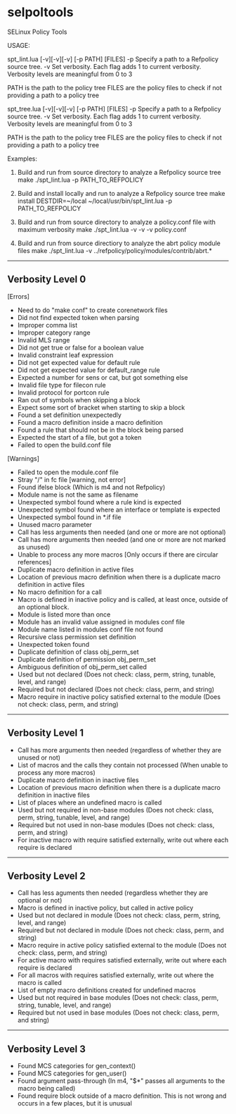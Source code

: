 # selpoltools
SELinux Policy Tools

USAGE:

spt_lint.lua [-v][-v][-v] [-p PATH] [FILES]
  -p  Specify a path to a Refpolicy source tree.
  -v  Set verbosity. Each flag adds 1 to current verbosity.
      Verbosity levels are meaningful from 0 to 3

  PATH is the path to the policy tree
  FILES are the policy files to check if not providing a path to a policy tree

spt_tree.lua [-v][-v][-v] [-p PATH] [FILES]
  -p  Specify a path to a Refpolicy source tree.
  -v  Set verbosity. Each flag adds 1 to current verbosity.
      Verbosity levels are meaningful from 0 to 3

  PATH is the path to the policy tree
  FILES are the policy files to check if not providing a path to a policy tree


Examples:

1) Build and run from source directory to analyze a Refpolicy source tree
make
./spt_lint.lua -p PATH_TO_REFPOLICY

2) Build and install locally and run to analyze a Refpolicy source tree
make install DESTDIR=~/local
~/local/usr/bin/spt_lint.lua -p PATH_TO_REFPOLICY

3) Build and run from source directory to analyze a policy.conf file with maximum verbosity
make
./spt_lint.lua -v -v -v policy.conf

4) Build and run from source directiory to analyze the abrt policy module files
make
./spt_lint.lua -v ../refpolicy/policy/modules/contrib/abrt.*

--------------------------------------------------------------------------------
Verbosity Level 0
--------------------------------------------------------------------------------
[Errors]
- Need to do "make conf" to create corenetwork files
- Did not find expected token when parsing
- Improper comma list
- Improper category range
- Invalid MLS range
- Did not get true or false for a boolean value
- Invalid constraint leaf expression
- Did not get expected value for default rule
- Did not get expected value for default_range rule
- Expected a number for sens or cat, but got something else
- Invalid file type for filecon rule
- Invalid protocol for portcon rule
- Ran out of symbols when skipping a block
- Expect some sort of bracket when starting to skip a block
- Found a set definition unexpectedly
- Found a macro definition inside a macro definition
- Found a rule that should not be in the block being parsed
- Expected the start of a file, but got a token
- Failed to open the build.conf file

[Warnings]
- Failed to open the module.conf file
- Stray "/" in fc file [warning, not error]
- Found ifelse block (Which is m4 and not Refpolicy)
- Module name is not the same as filename
- Unexpected symbol found where a rule kind is expected
- Unexpected symbol found where an interface or template is expected
- Unexpected symbol found in *.if file
- Unused macro parameter
- Call has less arguments then needed (and one or more are not optional)
- Call has more arguments then needed (and one or more are not marked as unused)
- Unable to process any more macros [Only occurs if there are circular references]
- Duplicate macro definition in active files
- Location of previous macro definition when there is a duplicate macro definition in active files
- No macro definition for a call
- Macro is defined in inactive policy and is called, at least once, outside of an optional block.
- Module is listed more than once
- Module has an invalid value assigned in modules conf file
- Module name listed in modules conf file not found
- Recursive class permission set definition
- Unexpected token found
- Duplicate definition of class obj_perm_set
- Duplicate definition of permission obj_perm_set
- Ambiguous definition of obj_perm_set called
- Used but not declared (Does not check: class, perm, string, tunable, level, and range)
- Required but not declared (Does not check: class, perm, and string)
- Macro require in inactive policy satisfied external to the module (Does not check: class, perm, and string)

--------------------------------------------------------------------------------
Verbosity Level 1
--------------------------------------------------------------------------------
- Call has more arguments then needed (regardless of whether they are unused or not)
- List of macros and the calls they contain not processed (When unable to process any more macros)
- Duplicate macro definition in inactive files
- Location of previous macro definition when there is a duplicate macro definition in inactive files
- List of places where an undefined macro is called
- Used but not required in non-base modules (Does not check: class, perm, string, tunable, level, and range)
- Required but not used in non-base modules (Does not check: class, perm, and string)
- For inactive macro with require satisfied externally, write out where each require is declared

--------------------------------------------------------------------------------
Verbosity Level 2
--------------------------------------------------------------------------------
- Call has less aguments then needed (regardless whether they are optional or not)
- Macro is defined in inactive policy, but called in active policy
- Used but not declared in module (Does not check: class, perm, string, level, and range)
- Required but not declared in module (Does not check: class, perm, and string)
- Macro require in active policy satisfied external to the module (Does not check: class, perm, and string)
- For active macro with requires satisfied externally, write out where each require is declared
- For all macros with requires satisfied externally, write out where the macro is called
- List of empty macro definitions created for undefined macros
- Used but not required in base modules (Does not check: class, perm, string, tunable, level, and range)
- Required but not used in base modules (Does not check: class, perm, and string)

--------------------------------------------------------------------------------
Verbosity Level 3
--------------------------------------------------------------------------------
- Found MCS categories for gen_context()
- Found MCS categories for gen_user()
- Found argument pass-through (In m4, "$*" passes all arguments to the macro being called)
- Found require block outside of a macro definition. This is not wrong and occurs in a few places, but it is unusual
